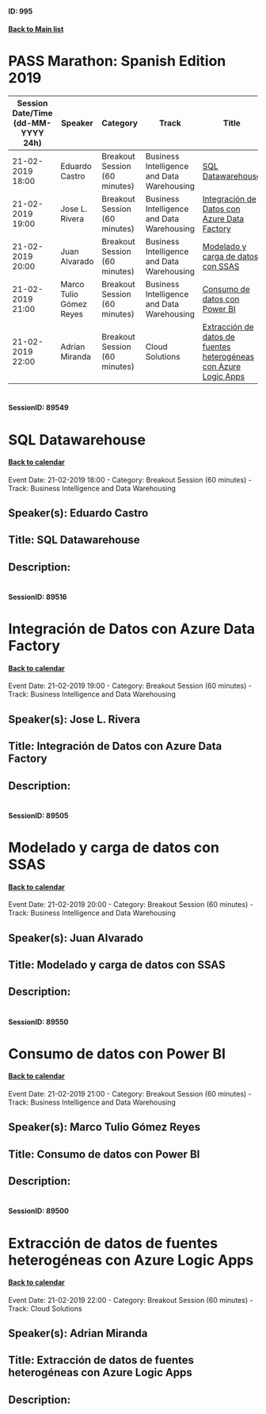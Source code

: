 #### ID: 995
#### [Back to Main list](index.md)
# PASS Marathon: Spanish Edition 2019
Session Date/Time (dd-MM-YYYY 24h)|Speaker|Category|Track|Title
---|---|---|---|---
21-02-2019 18:00|Eduardo Castro|Breakout Session (60 minutes)|Business Intelligence and Data Warehousing|[SQL Datawarehouse](#sessionid-89549)
21-02-2019 19:00|Jose L. Rivera|Breakout Session (60 minutes)|Business Intelligence and Data Warehousing|[Integración de Datos con Azure Data Factory](#sessionid-89516)
21-02-2019 20:00|Juan Alvarado|Breakout Session (60 minutes)|Business Intelligence and Data Warehousing|[Modelado y carga de datos con SSAS ](#sessionid-89505)
21-02-2019 21:00|Marco Tulio Gómez Reyes|Breakout Session (60 minutes)|Business Intelligence and Data Warehousing|[Consumo de datos con Power BI](#sessionid-89550)
21-02-2019 22:00|Adrian Miranda|Breakout Session (60 minutes)|Cloud Solutions|[Extracción de datos de fuentes heterogéneas con Azure Logic Apps](#sessionid-89500)
# 
#### SessionID: 89549
# SQL Datawarehouse
#### [Back to calendar](#id-995)
Event Date: 21-02-2019 18:00 - Category: Breakout Session (60 minutes) - Track: Business Intelligence and Data Warehousing
## Speaker(s): Eduardo Castro
## Title: SQL Datawarehouse
## Description:
### 
# 
#### SessionID: 89516
# Integración de Datos con Azure Data Factory
#### [Back to calendar](#id-995)
Event Date: 21-02-2019 19:00 - Category: Breakout Session (60 minutes) - Track: Business Intelligence and Data Warehousing
## Speaker(s): Jose L. Rivera
## Title: Integración de Datos con Azure Data Factory
## Description:
### 
# 
#### SessionID: 89505
# Modelado y carga de datos con SSAS 
#### [Back to calendar](#id-995)
Event Date: 21-02-2019 20:00 - Category: Breakout Session (60 minutes) - Track: Business Intelligence and Data Warehousing
## Speaker(s): Juan Alvarado
## Title: Modelado y carga de datos con SSAS 
## Description:
### 
# 
#### SessionID: 89550
# Consumo de datos con Power BI
#### [Back to calendar](#id-995)
Event Date: 21-02-2019 21:00 - Category: Breakout Session (60 minutes) - Track: Business Intelligence and Data Warehousing
## Speaker(s): Marco Tulio Gómez Reyes
## Title: Consumo de datos con Power BI
## Description:
### 
# 
#### SessionID: 89500
# Extracción de datos de fuentes heterogéneas con Azure Logic Apps
#### [Back to calendar](#id-995)
Event Date: 21-02-2019 22:00 - Category: Breakout Session (60 minutes) - Track: Cloud Solutions
## Speaker(s): Adrian Miranda
## Title: Extracción de datos de fuentes heterogéneas con Azure Logic Apps
## Description:
### 
